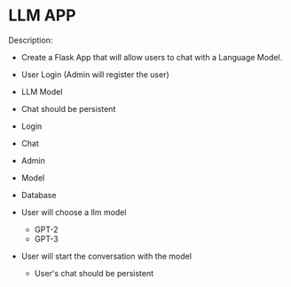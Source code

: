 # LLM APP

Description: 
 - Create a Flask App that will allow users to chat with a Language Model.
 - User Login (Admin will register the user)
 - LLM Model
 - Chat should be persistent


- Login 
- Chat
- Admin
- Model
- Database


- User will choose a llm model 
  - GPT-2
  - GPT-3

- User will start the conversation with the model
  - User's chat should be persistent



